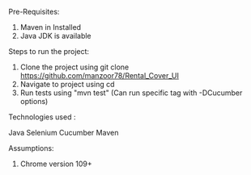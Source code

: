 Pre-Requisites:

1. Maven in Installed
2. Java JDK is available

Steps to run the project:

1. Clone the project using git clone https://github.com/manzoor78/Rental_Cover_UI
2. Navigate to project using cd
3. Run tests using "mvn test" (Can run specific tag with -DCucumber options)

Technologies used :

Java
Selenium
Cucumber
Maven

Assumptions:

1. Chrome version 109+
